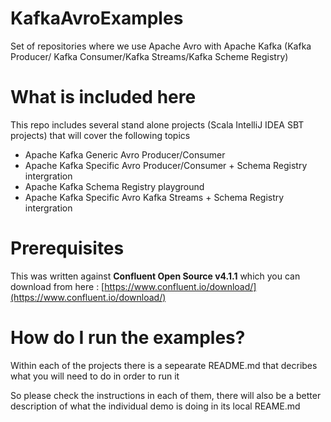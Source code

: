 # KafkaAvroExamples
Set of repositories where we use Apache Avro with Apache Kafka (Kafka Producer/ Kafka Consumer/Kafka Streams/Kafka Scheme Registry)

# What is included here
This repo includes several stand alone projects (Scala IntelliJ IDEA SBT projects) that will cover the following topics

- Apache Kafka Generic Avro Producer/Consumer
- Apache Kafka Specific Avro Producer/Consumer + Schema Registry intergration 
- Apache Kafka Schema Registry playground
- Apache Kafka Specific Avro Kafka Streams + Schema Registry intergration

# Prerequisites
This was written against **Confluent Open Source v4.1.1** which you can download from here : [https://www.confluent.io/download/](https://www.confluent.io/download/)

# How do I run the examples?
Within each of the projects there is a sepearate README.md that decribes what you will need to do in order to run it

So please check the instructions in each of them, there will also be a better description of what the individual demo is doing in its local REAME.md